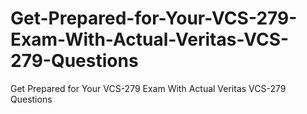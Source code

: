 # Get-Prepared-for-Your-VCS-279-Exam-With-Actual-Veritas-VCS-279-Questions
Get Prepared for Your VCS-279 Exam With Actual Veritas VCS-279 Questions
